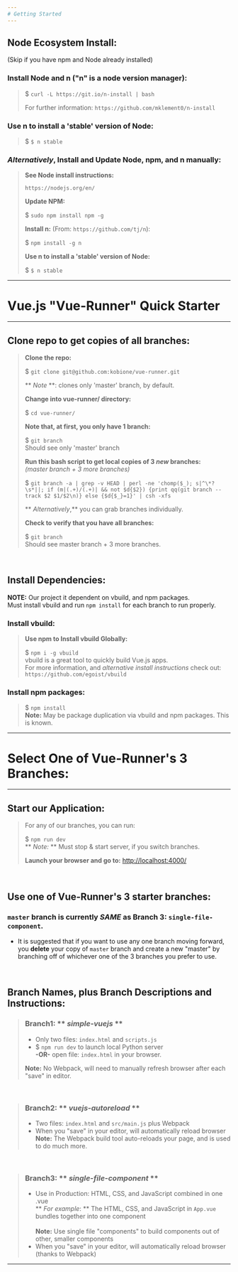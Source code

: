 ```yaml
---
# Getting Started
---
```


## Node Ecosystem Install:
(Skip if you have npm and Node already installed)
<br>

### Install Node and n ("n" is a node version manager):

> $ `curl -L https://git.io/n-install | bash`
>
> For further information: `https://github.com/mklement0/n-install`

### Use n to install a 'stable' version of Node:
> $ `$ n stable`


### *Alternatively*, Install and Update Node, npm, and n manually:
>   **See Node install instructions:** 
>
>   `https://nodejs.org/en/`
>
>   **Update NPM:**
>   
> $ `sudo npm install npm -g`
>
>   **Install n:** (From: `https://github.com/tj/n`):
>   
> $ `npm install -g n`
>
>   **Use n to install a 'stable' version of Node:**
>
> $ `$ n stable`


---
# Vue.js "Vue-Runner" Quick Starter

---

## Clone repo to get copies of all branches:

> **Clone the repo:**
> 
> $ `git clone git@github.com:kobione/vue-runner.git`
>
> ** *Note* **: clones only 'master' branch, by default.
> <br>
>
> **Change into vue-runner/ directory:**
> 
> $ `cd vue-runner/`
> <br>
>
> **Note that, at first, you only have 1 branch:**
> 
> $ `git branch`
> <br>
> Should see only 'master' branch
>
> **Run this bash script to get local copies of 3 *new* branches:**
> <br>
> *(master branch + 3 more branches)*
> 
> $ `git branch -a | grep -v HEAD | perl -ne 'chomp($_); s|^\*?\s*||; if (m|(.+)/(.+)| && not $d{$2}) {print qq(git branch --track $2 $1/$2\n)} else {$d{$_}=1}' | csh -xfs`
>
> ** *Alternatively*,** you can grab branches individually.
> <br>
>
> **Check to verify that you have all branches:**
> 
> $ `git branch`
> <br>
> Should see master branch + 3 more branches.

<br>


## Install Dependencies:
**NOTE:** Our project it dependent on vbuild, and npm packages.
<br>Must install vbuild and run `npm install` for each branch to run properly.
<br>

### **Install vbuild:**

> **Use npm to Install vbuild Globally:**
> 
>  $ `npm i -g vbuild`
> <br>
> vbuild is a great tool to quickly build Vue.js apps.
> <br>
> For more information, and *alternative install instructions* check out: `https://github.com/egoist/vbuild`
> <br>

### **Install npm packages:**
> 
>  $ `npm install`
> <br>
> **Note:** May be package duplication via vbuild and npm packages. This is known. 

---
# Select One of Vue-Runner's 3 Branches:
---

## **Start our Application:**

> For any of our branches, you can run:
> 
>  $ `npm run dev`
> <br>
> ** *Note:* ** Must stop & start server, if you switch branches.
> <br>
>
>  **Launch your browser and go to:** [http://localhost:4000/](http://localhost:4000/)
<br>


## **Use one of Vue-Runner's 3 starter branches:**


### `master` branch is currently *SAME* as Branch 3: `single-file-component`.

- It is suggested that if you want to use any one branch moving forward, you **delete**  your copy of `master` branch and create a new "master" by branching off of whichever one of the 3 branches you prefer to use.
<br>

## Branch Names, plus Branch Descriptions and Instructions:

> ### Branch1: ** *simple-vuejs* **
>
>   - Only two files: `index.html` and `scripts.js`
>     <br>
>   - $ `npm run dev` to launch local Python server
>     <br>
>          **-OR-** open file: `index.html` in your browser.
>     <br>
>
>   **Note:** No Webpack, will need to manually refresh browser after each "save" in editor.
> 
<br>

> ### Branch2: ** *vuejs-autoreload* **
>  
>   - Two files: `index.html` and `src/main.js` plus Webpack
>     <br>
>   - When you "save" in your editor, will automatically reload browser
>     <br>
>   **Note:** The Webpack build tool auto-reloads your page, and is used to do much more.
> 
<br>

> ### Branch3: ** *single-file-component* **
> 
>   - Use in Production: HTML, CSS, and JavaScript combined in one .vue
>     <br>
>     ** *For example*: ** The HTML, CSS, and JavaScript in `App.vue` bundles together into one component
>     <br>
>     <br>
>     **Note:** Use single file "components" to build components out of other, smaller components
>     <br> 
>   - When you "save" in your editor, will automatically reload browser (thanks to Webpack)
>     <br>

---
